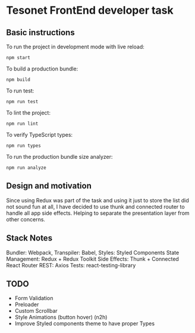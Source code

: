 # Tesonet FrontEnd developer task

## Basic instructions

To run the project in development mode with live reload:

`npm start`

To build a production bundle:

`npm build`

To run test:

`npm run test`

To lint the project:

`npm run lint`

To verify TypeScript types:

`npm run types`

To run the production bundle size analyzer:

`npm run analyze`

## Design and motivation

Since using Redux was part of the task and using it just to store the list did
not sound fun at all, I have decided to use thunk and connected router to handle
all app side effects. Helping to separate the presentation layer from other concerns.


## Stack Notes

Bundler: Webpack,
Transpiler: Babel,
Styles: Styled Components
State Management: Redux + Redux Toolkit
Side Effects: Thunk + Connected React Router
REST: Axios
Tests: react-testing-library

## TODO
* Form Validation
* Preloader
* Custom Scrollbar
* Style Animations (button hover) (n2h)
* Improve Styled components theme to have proper Types 
